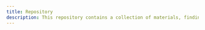 ```yaml
---
title: Repository
description: This repository contains a collection of materials, findings and recommendations to promote gender equality and inclusion in the commitments of Action Plans in Colombia and the world. It is the result of the project “Inclusion of the gender perspective in the V National Action Plan of the Open State of Colombia”, which was carried out by the civil society organizations of the Open State Committee of Colombia, and thanks to the OGP 2023 Gender and Inclusion Sub-Awards grant as part of support from the International Development Research Centre (IDRC).
---
```

